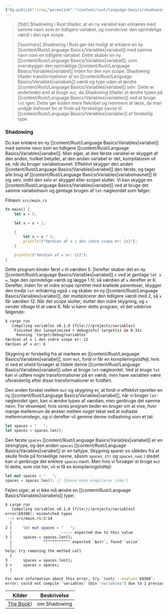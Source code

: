 ```yaml
---
{"dg-publish":true,"permalink":"/content/rust/language-basics/shadowing/","title":"Shadowing","tags":["Rust"]}
---
```


> [!tldr] 
> Shadowing i Rust tillader, at en ny variabel kan erklæres med samme navn som en tidligere variabel, og overskriver den oprindelige værdi i den nye scope.   

> [!summary] 
> Shadowing i Rust gør det muligt at erklære en ny [[content/Rust/Language Basics/Variables\|variabel]] med samme navn som en tidligere variabel. Dette skaber en ny [[content/Rust/Language Basics/Variables\|variabel]], som overskygger den oprindelige [[content/Rust/Language Basics/Variables\|variabel]] inden for den nye scope. Shadowing tillader transformationer af en [[content/Rust/Language Basics/Variables\|variabels]] værdi og type uden at ændre [[content/Rust/Language Basics/Variables\|variabel]] selv. Dette er anderledes end at bruge `mut`, da Shadowing tillader at ændre typen på [[content/Rust/Language Basics/Variables\|variablen]] ved at bruge `let` igen. Dette gør koden mere fleksibel og nemmere at læse, da man undgår behovet for at finde på forskellige navne til [[content/Rust/Language Basics/Variables\|variabler]] af forskellig type.

### Shadowing

Du kan erklære en ny [[content/Rust/Language Basics/Variables\|variabel]] med samme navn som en tidligere [[content/Rust/Language Basics/Variables\|variabel]]. Man siger, at den første variabel er skygget af den anden, hvilket betyder, at den anden variabel er det, kompilatoren vil se, når du bruger variabelnavnet. Effektivt skygger den anden [[content/Rust/Language Basics/Variables\|variabel]] den første, og tager alle brug af [[content/Rust/Language Basics/Variables\|variabelnavnet]] til sig selv, indtil den selv er skygget eller scopet slutter. Vi kan skygge en [[content/Rust/Language Basics/Variables\|variabel]] ved at bruge det samme variabelnavn og gentage brugen af `let`-nøgleordet som følger:

Filnavn: `src/main.rs`

```rust
fn main() {
    let x = 5;

    let x = x + 1;

    {
        let x = x * 2;
        println!("Værdien af x i den indre scope er: {x}");
    }

    println!("Værdien af x er: {x}");
}
```

Dette program binder først `x` til værdien 5. Derefter skaber det en ny [[content/Rust/Language Basics/Variables\|variabel]] `x` ved at gentage `let x =`, tage den oprindelige værdi og lægge 1 til, så værdien af `x` derefter er 6. Derefter, inden for et indre scope oprettet med krøllede parenteser, skygger den tredje `let`-erklæring også `x` og skaber en ny [[content/Rust/Language Basics/Variables\|variabel]], der multiplicerer den tidligere værdi med 2, så `x` får værdien 12. Når det scope slutter, slutter den indre skygning, og `x` vender tilbage til at være 6. Når vi kører dette program, vil det udskrive følgende:
```sh
$ cargo run
   Compiling variables v0.1.0 (file:///projects/variables)
    Finished dev [unoptimized + debuginfo] target(s) in 0.31s
     Running `target/debug/variables`
Værdien af x i den indre scope er: 12
Værdien af x er: 6

```

Skygning er forskellig fra at markere en [[content/Rust/Language Basics/Variables\|variabel]], som `mut`, fordi vi får en kompileringstidfejl, hvis vi ved et uheld forsøger at tildele denne [[content/Rust/Language Basics/Variables\|variabel]] uden at bruge `let`-nøgleordet. Ved at bruge `let` kan vi udføre nogle transformationer på en værdi, men have variablen være uforanderlig efter disse transformationer er fuldført.

Den anden forskel mellem `mut` og skygning er, at fordi vi effektivt opretter en ny [[content/Rust/Language Basics/Variables\|variabel]], når vi bruger `let`-nøgleordet igen, kan vi ændre typen af værdien, men genbruge det samme navn. For eksempel, hvis vores program beder en bruger om at vise, hvor mange mellemrum de ønsker mellem noget tekst ved at indtaste mellemrumstegn, og vi derefter vil gemme denne indtastning som et tal:
```rust
let spaces = "   ";
let spaces = spaces.len();
```
Den første `spaces` [[content/Rust/Language Basics/Variables\|variabel]] er en strengtype, og den anden `spaces` [[content/Rust/Language Basics/Variables\|variabel]] er en taltype. Skygning sparer os således fra at skulle finde på forskellige navne, såsom `spaces_str` og `spaces_num`; i stedet kan vi genbruge det enklere `spaces` navn. Men hvis vi forsøger at bruge `mut` til dette, som vist her, vil vi få en kompileringstidfejl:
```rust
let mut spaces = "   ";
spaces = spaces.len(); // [Denne kode kompilerer ikke!]
```

Fejlen siger, at vi ikke må ændre en [[content/Rust/Language Basics/Variables\|variabels]] type:

```sh
$ cargo run
   Compiling variables v0.1.0 (file:///projects/variables)
error[E0308]: mismatched types
 --> src/main.rs:3:14
  |
2 |     let mut spaces = "   ";
  |                      ----- expected due to this value
3 |     spaces = spaces.len();
  |              ^^^^^^^^^^^^ expected `&str`, found `usize`
  |
help: try removing the method call
  |
3 -     spaces = spaces.len();
3 +     spaces = spaces;
  |

For more information about this error, try `rustc --explain E0308`.
error: could not compile `variables` (bin "variables") due to 1 previous error
```


| Kilder                                                                            | Beskrivelse  |
| --------------------------------------------------------------------------------- | ------------ |
| [The Book](https://doc.rust-lang.org/book/ch03-01-variables-and-mutability.html)) | om Shadowing |



